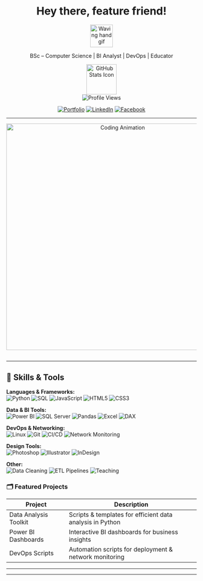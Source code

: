 <div align="center">
  <h1><b> Hey there, feature friend! </b></h1>
  <img src="https://media.giphy.com/media/hvRJCLFzcasrR4ia7z/giphy.gif" width="60" alt="Waving hand gif"/>

BSc – Computer Science | BI Analyst | DevOps | Educator

</div>

<div align="center">
    <img src="https://img.icons8.com/fluency/96/combo-chart.png" alt="GitHub Stats Icon" width="80"/><br>
    <img src="https://komarev.com/ghpvc/?username=YourUsername&label=Profile%20views&color=blue&style=flat" alt="Profile Views"/>
</div>
<div align="center">

[![Portfolio](https://img.shields.io/badge/Portfolio-%230A66C2.svg?&style=for-the-badge)](https://shanaz197.github.io/portfolio)
[![LinkedIn](https://img.shields.io/badge/LinkedIn-%230A66C2.svg?&style=for-the-badge&logo=linkedin&logoColor=white)](https://linkedin.com/in/shanaz-karim-409bb279)
[![Facebook](https://img.shields.io/badge/Facebook-%231877F2.svg?&style=for-the-badge&logo=facebook&logoColor=white)](https://www.facebook.com/cxr.fw.3)

</div>

---

<div align="center">
  <img src="https://media.giphy.com/media/L1R1tvI9svkIWwpVYr/giphy.gif" width="600" alt="Coding Animation"/>
</div>

## </div>

<!-- <div align="center">
<h1> 👩‍💻 Professional Experience<h1>
</div>
### <img src="iQ Online Logo.svg"> iQ Group Company

- **BI Analyst** – Commercial Department (Jan 2024 – Present, Part-Time)
- **Data Analyst** – Commercial Department (Dec 2021 – Dec 2023)
- **Net DevOps Engineer** – Access Network Department (Sep 2021 – Dec 2021)
- **Application Support Engineer** – DevOps (Nov 2020 – Sep 2021)
  Assisted Application Support until Dec 2023 -->

---

## 🚀 Skills & Tools

**Languages & Frameworks:**  
![Python](https://img.shields.io/badge/Python-3776AB?style=for-the-badge&logo=python&logoColor=white)
![SQL](https://img.shields.io/badge/SQL-003B57?style=for-the-badge&logo=databricks&logoColor=white)
![JavaScript](https://img.shields.io/badge/JavaScript-F7DF1E?style=for-the-badge&logo=javascript&logoColor=black)
![HTML5](https://img.shields.io/badge/HTML5-E34F26?style=for-the-badge&logo=html5&logoColor=white)
![CSS3](https://img.shields.io/badge/CSS3-1572B6?style=for-the-badge&logo=css3&logoColor=white)

**Data & BI Tools:**  
![Power BI](https://img.shields.io/badge/Power%20BI-F2C811?style=for-the-badge&logo=powerbi&logoColor=black)
![SQL Server](https://img.shields.io/badge/SQL%20Server-CC2927?style=for-the-badge&logo=microsoftsqlserver&logoColor=white)
![Pandas](https://img.shields.io/badge/Pandas-150458?style=for-the-badge&logo=pandas&logoColor=white)
![Excel](https://img.shields.io/badge/Microsoft%20Excel-217346?style=for-the-badge&logo=microsoftexcel&logoColor=white)
![DAX](https://img.shields.io/badge/DAX-4479A1?style=for-the-badge&logo=data&logoColor=white)

**DevOps & Networking:**  
![Linux](https://img.shields.io/badge/Linux-FCC624?style=for-the-badge&logo=linux&logoColor=black)
![Git](https://img.shields.io/badge/Git-F05032?style=for-the-badge&logo=git&logoColor=white)
![CI/CD](https://img.shields.io/badge/CI%2FCD-2F4F4F?style=for-the-badge&logo=githubactions&logoColor=white)
![Network Monitoring](https://img.shields.io/badge/Network%20Monitoring-1F618D?style=for-the-badge&logo=cisco&logoColor=white)

**Design Tools:**  
![Photoshop](https://img.shields.io/badge/Photoshop-31A8FF?style=for-the-badge&logo=adobephotoshop&logoColor=white)
![Illustrator](https://img.shields.io/badge/Illustrator-FF9A00?style=for-the-badge&logo=adobeillustrator&logoColor=white)
![InDesign](https://img.shields.io/badge/InDesign-FF3366?style=for-the-badge&logo=adobeindesign&logoColor=white)

**Other:**  
![Data Cleaning](https://img.shields.io/badge/Data%20Cleaning-4B0082?style=for-the-badge&logo=databricks&logoColor=white)
![ETL Pipelines](https://img.shields.io/badge/ETL%20Pipelines-FF8C00?style=for-the-badge&logo=apacheairflow&logoColor=white)
![Teaching](https://img.shields.io/badge/Teaching-FFD700?style=for-the-badge&logo=googleclassroom&logoColor=black)

### 🗂 Featured Projects

| Project               | Description                                               |
| --------------------- | --------------------------------------------------------- |
| Data Analysis Toolkit | Scripts & templates for efficient data analysis in Python |
| Power BI Dashboards   | Interactive BI dashboards for business insights           |
| DevOps Scripts        | Automation scripts for deployment & network monitoring    |

---

---
